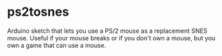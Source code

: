 # ps2tosnes
Arduino sketch that lets you use a PS/2 mouse as a replacement SNES mouse.
Useful if your mouse breaks or if you don't own a mouse, but you own a game that can use a mouse.
